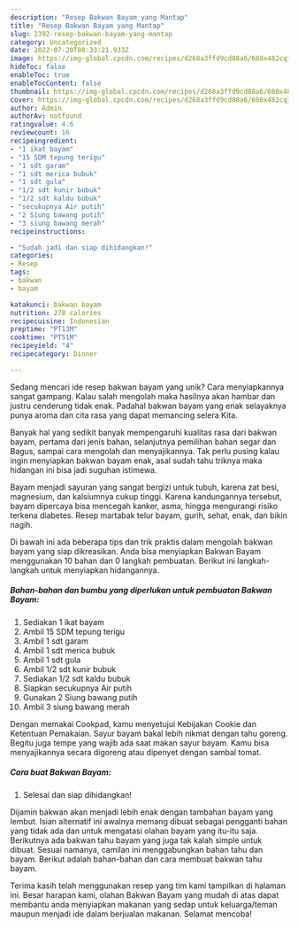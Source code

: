 ```yaml
---
description: "Resep Bakwan Bayam yang Mantap"
title: "Resep Bakwan Bayam yang Mantap"
slug: 2392-resep-bakwan-bayam-yang-mantap
category: Uncategorized
date: 2022-07-20T08:33:21.933Z
image: https://img-global.cpcdn.com/recipes/d268a3ffd9cd88a6/680x482cq70/bakwan-bayam-foto-resep-utama.jpg
hideToc: false
enableToc: true
enableTocContent: false
thumbnail: https://img-global.cpcdn.com/recipes/d268a3ffd9cd88a6/680x482cq70/bakwan-bayam-foto-resep-utama.jpg
cover: https://img-global.cpcdn.com/recipes/d268a3ffd9cd88a6/680x482cq70/bakwan-bayam-foto-resep-utama.jpg
author: Admin
authorAv: notfound
ratingvalue: 4.6
reviewcount: 16
recipeingredient:
- "1 ikat bayam"
- "15 SDM tepung terigu"
- "1 sdt garam"
- "1 sdt merica bubuk"
- "1 sdt gula"
- "1/2 sdt kunir bubuk"
- "1/2 sdt kaldu bubuk"
- "secukupnya Air putih"
- "2 Siung bawang putih"
- "3 siung bawang merah"
recipeinstructions:

- "Sudah jadi dan siap dihidangkan!"
categories:
- Resep
tags:
- bakwan
- bayam

katakunci: bakwan bayam 
nutrition: 278 calories
recipecuisine: Indonesian
preptime: "PT13M"
cooktime: "PT51M"
recipeyield: "4"
recipecategory: Dinner

---
```





Sedang mencari ide resep bakwan bayam yang unik? Cara menyiapkannya sangat gampang. Kalau salah mengolah maka hasilnya akan hambar dan justru cenderung tidak enak. Padahal bakwan bayam yang enak selayaknya punya aroma dan cita rasa yang dapat memancing selera Kita.





Banyak hal yang sedikit banyak mempengaruhi kualitas rasa dari bakwan bayam, pertama dari jenis bahan, selanjutnya pemilihan bahan segar dan Bagus, sampai cara mengolah dan menyajikannya. Tak perlu pusing kalau ingin menyiapkan bakwan bayam enak,      asal sudah tahu triknya maka hidangan ini bisa jadi suguhan istimewa.














Bayam menjadi sayuran yang sangat bergizi untuk tubuh, karena zat besi, magnesium, dan kalsiumnya cukup tinggi. Karena kandungannya tersebut, bayam dipercaya bisa mencegah kanker, asma, hingga mengurangi risiko terkena diabetes. Resep martabak telur bayam, gurih, sehat, enak, dan bikin nagih.






Di bawah ini ada beberapa tips dan trik praktis dalam mengolah bakwan bayam yang siap dikreasikan. Anda bisa menyiapkan Bakwan Bayam menggunakan 10 bahan dan 0 langkah pembuatan. Berikut ini langkah-langkah untuk menyiapkan hidangannya.

<!--inarticleads1-->

##### Bahan-bahan dan bumbu yang diperlukan untuk pembuatan Bakwan Bayam:

1. Sediakan 1 ikat bayam
1. Ambil 15 SDM tepung terigu
1. Ambil 1 sdt garam
1. Ambil 1 sdt merica bubuk
1. Ambil 1 sdt gula
1. Ambil 1/2 sdt kunir bubuk
1. Sediakan 1/2 sdt kaldu bubuk
1. Siapkan secukupnya Air putih
1. Gunakan 2 Siung bawang putih
1. Ambil 3 siung bawang merah


Dengan memakai Cookpad, kamu menyetujui Kebijakan Cookie dan Ketentuan Pemakaian. Sayur bayam bakal lebih nikmat dengan tahu goreng. Begitu juga tempe yang wajib ada saat makan sayur bayam. Kamu bisa menyajikannya secara digoreng atau dipenyet dengan sambal tomat. 

<!--inarticleads2-->

##### Cara buat Bakwan Bayam:


1. Selesai dan siap dihidangkan!

Dijamin bakwan akan menjadi lebih enak dengan tambahan bayam yang lembut. Isian alternatif ini awalnya memang dibuat sebagai pengganti bahan yang tidak ada dan untuk mengatasi olahan bayam yang itu-itu saja. Berikutnya ada bakwan tahu bayam yang juga tak kalah simple untuk dibuat. Sesuai namanya, camilan ini menggabungkan bahan tahu dan bayam. Berikut adalah bahan-bahan dan cara membuat bakwan tahu bayam. 

Terima kasih telah menggunakan resep yang tim kami tampilkan di halaman ini. Besar harapan kami, olahan Bakwan Bayam yang mudah di atas dapat membantu anda menyiapkan makanan yang sedap untuk keluarga/teman maupun menjadi ide dalam berjualan makanan. Selamat mencoba!
